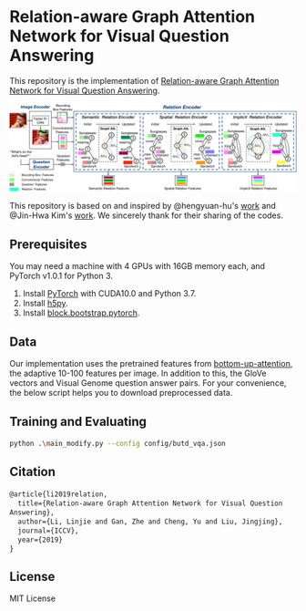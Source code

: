 # Relation-aware Graph Attention Network for Visual Question Answering

This repository is the implementation of [Relation-aware Graph Attention Network for Visual Question Answering](https://arxiv.org/abs/1903.12314).

![Overview of ReGAT](misc/regat_overview.jpg)

This repository is based on and inspired by @hengyuan-hu's [work](https://github.com/hengyuan-hu/bottom-up-attention-vqa) and @Jin-Hwa Kim's [work](https://github.com/jnhwkim/ban-vqa). We sincerely thank for their sharing of the codes.

## Prerequisites

You may need a machine with 4 GPUs with 16GB memory each, and PyTorch v1.0.1 for Python 3.

1. Install [PyTorch](http://pytorch.org/) with CUDA10.0 and Python 3.7.
2. Install [h5py](http://docs.h5py.org/en/latest/build.html).
3. Install [block.bootstrap.pytorch](https://github.com/Cadene/block.bootstrap.pytorch).

## Data

Our implementation uses the pretrained features from [bottom-up-attention](https://github.com/peteanderson80/bottom-up-attention), the adaptive 10-100 features per image. In addition to this, the GloVe vectors and Visual Genome question answer pairs. For your convenience, the below script helps you to download preprocessed data.

## Training and Evaluating

```bash
python .\main_modify.py --config config/butd_vqa.json
```

## Citation

```text
@article{li2019relation,
  title={Relation-aware Graph Attention Network for Visual Question Answering},
  author={Li, Linjie and Gan, Zhe and Cheng, Yu and Liu, Jingjing},
  journal={ICCV},
  year={2019}
}
```

## License

MIT License
